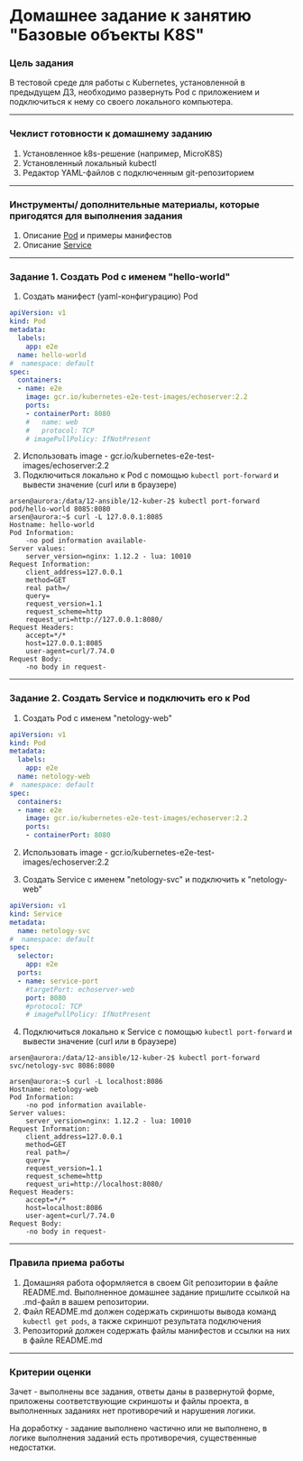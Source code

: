 # Домашнее задание к занятию "Базовые объекты K8S"

### Цель задания

В тестовой среде для работы с Kubernetes, установленной в предыдущем ДЗ, необходимо развернуть Pod с приложением и подключиться к нему со своего локального компьютера. 

------

### Чеклист готовности к домашнему заданию

1. Установленное k8s-решение (например, MicroK8S)
2. Установленный локальный kubectl
3. Редактор YAML-файлов с подключенным git-репозиторием

------

### Инструменты/ дополнительные материалы, которые пригодятся для выполнения задания

1. Описание [Pod](https://kubernetes.io/docs/concepts/workloads/pods/) и примеры манифестов
2. Описание [Service](https://kubernetes.io/docs/concepts/services-networking/service/)

------

### Задание 1. Создать Pod с именем "hello-world"

1. Создать манифест (yaml-конфигурацию) Pod
```yml
apiVersion: v1
kind: Pod
metadata:
  labels: 
    app: e2e
  name: hello-world
#  namespace: default
spec:
  containers:
  - name: e2e
    image: gcr.io/kubernetes-e2e-test-images/echoserver:2.2
    ports:
    - containerPort: 8080
    #   name: web
    #   protocol: TCP
    # imagePullPolicy: IfNotPresent
```

2. Использовать image - gcr.io/kubernetes-e2e-test-images/echoserver:2.2
3. Подключиться локально к Pod с помощью `kubectl port-forward` и вывести значение (curl или в браузере)

```shell
arsen@aurora:/data/12-ansible/12-kuber-2$ kubectl port-forward pod/hello-world 8085:8080
arsen@aurora:~$ curl -L 127.0.0.1:8085
Hostname: hello-world
Pod Information:
	-no pod information available-
Server values:
	server_version=nginx: 1.12.2 - lua: 10010
Request Information:
	client_address=127.0.0.1
	method=GET
	real path=/
	query=
	request_version=1.1
	request_scheme=http
	request_uri=http://127.0.0.1:8080/
Request Headers:
	accept=*/*  
	host=127.0.0.1:8085  
	user-agent=curl/7.74.0  
Request Body:
	-no body in request-
```
------
### Задание 2. Создать Service и подключить его к Pod
1. Создать Pod с именем "netology-web"
```yml
apiVersion: v1
kind: Pod
metadata:
  labels: 
    app: e2e
  name: netology-web
#  namespace: default
spec:
  containers:
  - name: e2e
    image: gcr.io/kubernetes-e2e-test-images/echoserver:2.2
    ports:
    - containerPort: 8080
```
2. Использовать image - gcr.io/kubernetes-e2e-test-images/echoserver:2.2

3. Создать Service с именем "netology-svc" и подключить к "netology-web"
```yml
apiVersion: v1
kind: Service
metadata:
  name: netology-svc
#  namespace: default
spec:
  selector: 
    app: e2e
  ports:
  - name: service-port
    #targetPort: echoserver-web
    port: 8080
    #protocol: TCP
    # imagePullPolicy: IfNotPresent
```
4. Подключиться локально к Service с помощью `kubectl port-forward` и вывести значение (curl или в браузере)

```shell
arsen@aurora:/data/12-ansible/12-kuber-2$ kubectl port-forward svc/netology-svc 8086:8080

arsen@aurora:~$ curl -L localhost:8086
Hostname: netology-web
Pod Information:
	-no pod information available-
Server values:
	server_version=nginx: 1.12.2 - lua: 10010
Request Information:
	client_address=127.0.0.1
	method=GET
	real path=/
	query=
	request_version=1.1
	request_scheme=http
	request_uri=http://localhost:8080/
Request Headers:
	accept=*/*  
	host=localhost:8086  
	user-agent=curl/7.74.0  
Request Body:
	-no body in request-
```
------
### Правила приема работы

1. Домашняя работа оформляется в своем  Git репозитории в файле README.md. Выполненное домашнее задание пришлите ссылкой на .md-файл в вашем репозитории.
2. Файл README.md должен содержать скриншоты вывода команд `kubectl get pods`, а также скриншот результата подключения
3. Репозиторий должен содержать файлы манифестов и ссылки на них в файле README.md

------

### Критерии оценки
Зачет - выполнены все задания, ответы даны в развернутой форме, приложены соответствующие скриншоты и файлы проекта, в выполненных заданиях нет противоречий и нарушения логики.

На доработку - задание выполнено частично или не выполнено, в логике выполнения заданий есть противоречия, существенные недостатки.
